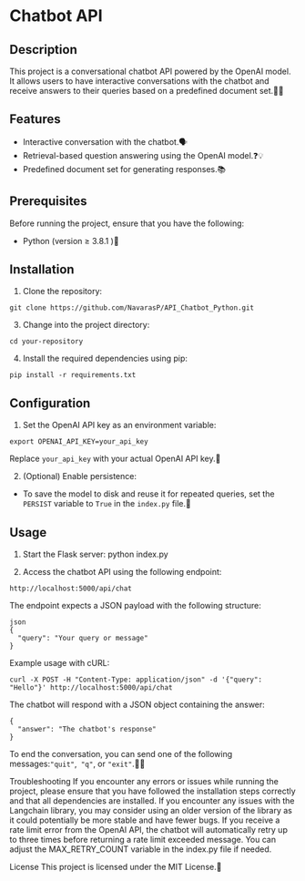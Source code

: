 # Chatbot API

## Description

This project is a conversational chatbot API powered by the OpenAI model. It allows users to have interactive conversations with the chatbot and receive answers to their queries based on a predefined document set.🤖💬

## Features
- Interactive conversation with the chatbot.🗣️
- Retrieval-based question answering using the OpenAI model.❓💡
- Predefined document set for generating responses.📚

## Prerequisites

Before running the project, ensure that you have the following:

- Python (version  ≥ 3.8.1 )🐍

## Installation

1. Clone the repository:
```
git clone https://github.com/NavarasP/API_Chatbot_Python.git
```

3. Change into the project directory:
```
cd your-repository
```
4. Install the required dependencies using pip:

```
pip install -r requirements.txt
```
## Configuration

1. Set the OpenAI API key as an environment variable:
```
export OPENAI_API_KEY=your_api_key
```

Replace `your_api_key` with your actual OpenAI API key.🔑

2. (Optional) Enable persistence:

- To save the model to disk and reuse it for repeated queries, set the `PERSIST` variable to `True` in the `index.py` file.💾

## Usage

1. Start the Flask server:
   python index.py

2. Access the chatbot API using the following endpoint:

```
http://localhost:5000/api/chat
``` 

The endpoint expects a JSON payload with the following structure:

```
json
{
  "query": "Your query or message"
}
```

Example usage with cURL:

```
curl -X POST -H "Content-Type: application/json" -d '{"query": "Hello"}' http://localhost:5000/api/chat
```
The chatbot will respond with a JSON object containing the answer:

```
{
  "answer": "The chatbot's response"
}
```

To end the conversation, you can send one of the following messages:`"quit"`,` "q"`, or `"exit"`.🚪👋

Troubleshooting
If you encounter any errors or issues while running the project, please ensure that you have followed the installation steps correctly and that all dependencies are installed.
If you encounter any issues with the Langchain library, you may consider using an older version of the library as it could potentially be more stable and have fewer bugs.
If you receive a rate limit error from the OpenAI API, the chatbot will automatically retry up to three times before returning a rate limit exceeded message. You can adjust the MAX_RETRY_COUNT variable in the index.py file if needed.

License
This project is licensed under the MIT License.📝



